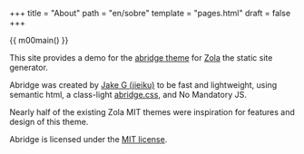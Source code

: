 +++
title = "About"
path = "en/sobre"
template = "pages.html"
draft = false
+++

{{ m00main() }}

This site provides a demo for the [abridge theme](https://github.com/Jieiku/abridge) for [Zola](https://www.getzola.org/) the static site generator.

Abridge was created by [Jake G (jieiku)](https://github.com/Jieiku) to be fast and lightweight, using semantic html, a class-light [abridge.css](https://github.com/Jieiku/abridge.css), and No Mandatory JS.

Nearly half of the existing Zola MIT themes were inspiration for features and design of this theme.

Abridge is licensed under the [MIT license](https://opensource.org/licenses/MIT).
